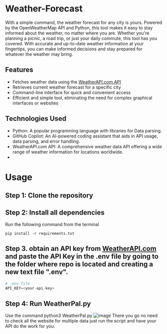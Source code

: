 # Weather-Forecast
With a simple command, the weather forecast for any city is yours. Powered by the OpenWeatherMap API and Python, this tool makes it easy to stay informed about the weather, no matter where you are.
Whether you're planning a picnic, a road trip, or just your daily commute, this tool has you covered. With accurate and up-to-date weather information at your fingertips, you can make informed decisions and stay prepared for whatever the weather may bring.

## Features
- Fetches weather data using the [WeatherAPI.com API](https://www.weatherapi.com/)
- Retrieves current weather forecast for a specific city
- Command-line interface for quick and convenient access
- Efficient and simple tool, eliminating the need for complex graphical interfaces or websites

## Technologies Used

- Python: A popular programming language with libraries for Data parsing.
- GitHub Copilot: An AI-powered coding assistant that aids in API usage, data parsing, and error handling.
- WeatherAPI.com API: A comprehensive weather data API offering a wide range of weather information for locations worldwide.
- 
# Usage

## Step 1: Clone the repository

## Step 2: Install all dependencies
Run the following command from the terminal 
```
pip install -r requirements.txt
```
## Step 3. obtain an API key from [WeatherAPI.com](https://www.weatherapi.com/) and paste the API Key in the .env file by going to the folder where repo is located and creating a new text file ".env".
```py
# .env file
API_KEY=<your-api-key>
```
## Step 4: Run WeatherPal.py
Use the command python3 WeatherPal.py
![image](https://github.com/Pratyay-ops/Weather-Forecast/assets/129536170/7a58240e-bf88-4fec-8660-6a200e078774)
There you go no need to check all the website for multiple data just run the script and have your API do the work for you.
